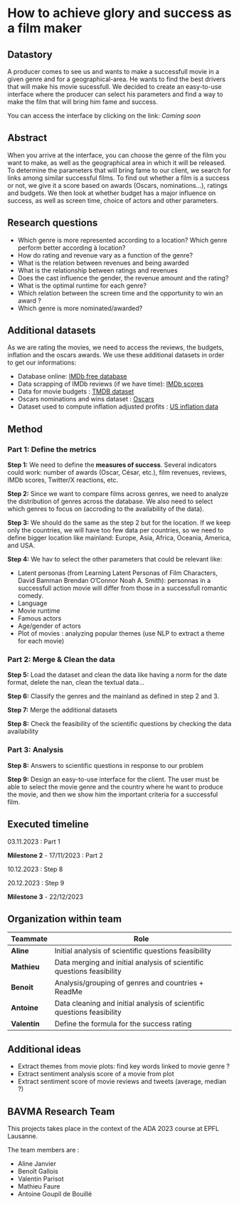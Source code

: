 # How to achieve glory and success as a film maker

## Datastory

A producer comes to see us and wants to make a successfull movie in a given genre and for a geographical-area. He wants to find the best drivers that will make his movie sucessfull. We decided to create an easy-to-use interface where the producer can select his parameters and find a way to make the film that will bring him fame and success. 

You can access the interface by clicking on the link: *Coming soon*


## Abstract

When you arrive at the interface, you can choose the genre of the film you want to make, as well as the geographical area in which it will be released. 
To determine the parameters that will bring fame to our client, we search for links among similar successful films. To find out whether a film is a success or not, we give it a score based on awards (Oscars, nominations...), ratings and budgets.
We then look at whether budget has a major influence on success, as well as screen time, choice of actors and other parameters.


## Research questions

- Which genre is more represented according to a location? Which genre perform better according à location?
- How do rating and revenue vary as a function of the genre?
- What is the relation between revenues and being awarded
- What is the relationship between ratings and revenues
- Does the cast influence the gender, the revenue amount and the rating?
- What is the optimal runtime for each genre?
- Which relation between the screen time and the opportunity to win an award ?
- Which genre is more nominated/awarded?

## Additional datasets

As we are rating the movies, we need to access the reviews, the budgets, inflation and the oscars awards. We use these additional datasets in order to get our informations:

- Database online: [IMDb free database](https://developer.imdb.com/non-commercial-datasets/) 
- Data scrapping of IMDb reviews (if we have time): [IMDb scores](exploration/IMDb_scrapping_v1.ipynb)
- Data for movie budgets : [TMDB dataset](https://www.kaggle.com/datasets/kakarlaramcharan/tmdb-data-0920)
- Oscars nominations and wins dataset : [Oscars](https://www.kaggle.com/datasets/pushpakhinglaspure/oscar-dataset)
- Dataset used to compute inflation adjusted profits : [US inflation data](https://www.kaggle.com/datasets/varpit94/us-inflation-data-updated-till-may-2021)

## Method

### Part 1: Define the metrics

**Step 1:** We need to define the **measures of success**. Several indicators could work: number of awards (Oscar, César, etc.), film revenues, reviews, IMDb scores, Twitter/X reactions, etc. 

**Step 2:** Since we want to compare films across genres, we need to analyze the distribution of genres across the database. We also need to select which genres to focus on (accroding to the availability of the data).

**Step 3:** We should do the same as the step 2 but for the location. If we keep only the countries, we will have too few data per countries, so we need to define bigger location like mainland: Europe, Asia, Africa, Oceania, America, and USA. 

**Step 4:** We hav to select the other parameters that could be relevant like: 
- Latent personas (from Learning Latent Personas of Film Characters, David Bamman Brendan O’Connor Noah A. Smith): personnas in a successfull action movie will differ from those in a successfull romantic comedy. 
- Language
- Movie runtime
- Famous actors
- Age/gender of actors
- Plot of movies : analyzing popular themes (use NLP to extract a theme for each movie)

### Part 2: Merge & Clean the data

**Step 5:** Load the dataset and clean the data like having a norm for the date format, delete the nan, clean the textual data...

**Step 6:** Classify the genres and the mainland as defined in step 2 and 3.

**Step 7:** Merge the additional datasets

**Step 8:** Check the feasibility of the scientific questions by checking the data availability

### Part 3: Analysis

**Step 8:** Answers to scientific questions in response to our problem

**Step 9:** Design an easy-to-use interface for the client. The user must be able to select the movie genre and the country where he want to produce the movie, and then we show him the important criteria for a successful film.

## Executed timeline

03.11.2023 : Part 1

**Milestone 2** - 17/11/2023 : Part 2 

10.12.2023 : Step 8

20.12.2023 : Step 9

**Milestone 3** - 22/12/2023 


## Organization within team
| Teammate | Role|
| --- | --- | 
|**Aline** |Initial analysis of scientific questions feasibility|
|**Mathieu**|Data merging and initial analysis of scientific questions feasibility| 
|**Benoit**|Analysis/grouping of genres and countries + ReadMe| 
|**Antoine**|Data cleaning and initial analysis of scientific questions feasibility|
|**Valentin**|Define the formula for the success rating |


## Additional ideas

- Extract themes from movie plots: find key words linked to movie genre ?
- Extract sentiment analysis score of a movie from plot
- Extract sentiment score of movie reviews and tweets (average, median ?)





## BAVMA Research Team

This projects takes place in the context of the ADA 2023 course at EPFL Lausanne.

The team members are : 

- Aline Janvier
- Benoît Gallois
- Valentin Parisot
- Mathieu Faure
- Antoine Goupil de Bouillé


